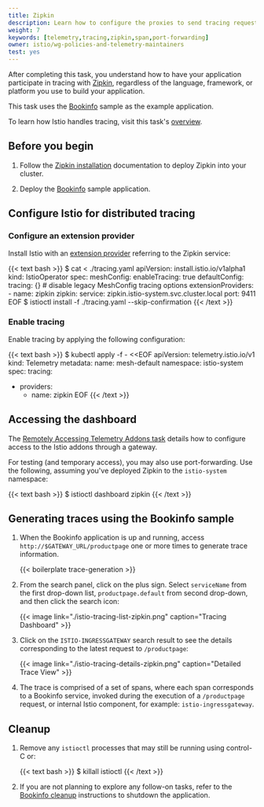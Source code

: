 ```yaml
---
title: Zipkin
description: Learn how to configure the proxies to send tracing requests to Zipkin.
weight: 7
keywords: [telemetry,tracing,zipkin,span,port-forwarding]
owner: istio/wg-policies-and-telemetry-maintainers
test: yes
---
```


After completing this task, you understand how to have your application participate in tracing with [Zipkin](https://zipkin.io/),
regardless of the language, framework, or platform you use to build your application.

This task uses the [Bookinfo](/pt-br/docs/examples/bookinfo/) sample as the example application.

To learn how Istio handles tracing, visit this task's [overview](../overview/).

## Before you begin

1.  Follow the [Zipkin installation](/pt-br/docs/ops/integrations/zipkin/#installation) documentation to deploy Zipkin into your cluster.

1.  Deploy the [Bookinfo](/pt-br/docs/examples/bookinfo/#deploying-the-application) sample application.

## Configure Istio for distributed tracing

### Configure an extension provider

Install Istio with an [extension provider](/pt-br/docs/reference/config/istio.mesh.v1alpha1/#MeshConfig-ExtensionProvider) referring to the Zipkin service:

{{< text bash >}}
$ cat <<EOF > ./tracing.yaml
apiVersion: install.istio.io/v1alpha1
kind: IstioOperator
spec:
  meshConfig:
    enableTracing: true
    defaultConfig:
      tracing: {} # disable legacy MeshConfig tracing options
    extensionProviders:
    - name: zipkin
      zipkin:
        service: zipkin.istio-system.svc.cluster.local
        port: 9411
EOF
$ istioctl install -f ./tracing.yaml --skip-confirmation
{{< /text >}}

### Enable tracing

Enable tracing by applying the following configuration:

{{< text bash >}}
$ kubectl apply -f - <<EOF
apiVersion: telemetry.istio.io/v1
kind: Telemetry
metadata:
  name: mesh-default
  namespace: istio-system
spec:
  tracing:
  - providers:
    - name: zipkin
EOF
{{< /text >}}

## Accessing the dashboard

The [Remotely Accessing Telemetry Addons task](/pt-br/docs/tasks/observability/gateways) details how to configure access to the Istio addons through a gateway.

For testing (and temporary access), you may also use port-forwarding. Use the following, assuming you've deployed Zipkin to the `istio-system` namespace:

{{< text bash >}}
$ istioctl dashboard zipkin
{{< /text >}}

## Generating traces using the Bookinfo sample

1.  When the Bookinfo application is up and running, access `http://$GATEWAY_URL/productpage` one or more times
    to generate trace information.

    {{< boilerplate trace-generation >}}

1.  From the search panel, click on the plus sign. Select `serviceName` from the first drop-down list, `productpage.default` from second drop-down, and then click the search icon:

    {{< image link="./istio-tracing-list-zipkin.png" caption="Tracing Dashboard" >}}

1.  Click on the `ISTIO-INGRESSGATEWAY` search result to see the details corresponding to the
    latest request to `/productpage`:

    {{< image link="./istio-tracing-details-zipkin.png" caption="Detailed Trace View" >}}

1.  The trace is comprised of a set of spans,
    where each span corresponds to a Bookinfo service, invoked during the execution of a `/productpage` request, or
    internal Istio component, for example: `istio-ingressgateway`.

## Cleanup

1.  Remove any `istioctl` processes that may still be running using control-C or:

    {{< text bash >}}
    $ killall istioctl
    {{< /text >}}

1.  If you are not planning to explore any follow-on tasks, refer to the
    [Bookinfo cleanup](/pt-br/docs/examples/bookinfo/#cleanup) instructions
    to shutdown the application.
